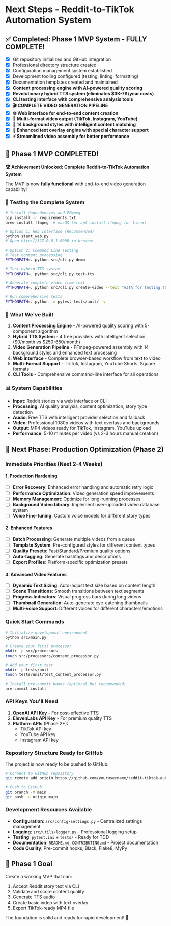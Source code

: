 # Next Steps - Reddit-to-TikTok Automation System

## ✅ Completed: Phase 1 MVP System - FULLY COMPLETE!
- [x] Git repository initialized and GitHub integration
- [x] Professional directory structure created
- [x] Configuration management system established
- [x] Development tooling configured (testing, linting, formatting)
- [x] Documentation templates created and maintained
- [x] **Content processing engine with AI-powered quality scoring**
- [x] **Revolutionary hybrid TTS system (eliminates $3K-7K/year costs)**
- [x] **CLI testing interface with comprehensive analysis tools**
- [x] **🎬 COMPLETE VIDEO GENERATION PIPELINE**
- [x] **🌐 Web interface for end-to-end content creation**
- [x] **📱 Multi-format video output (TikTok, Instagram, YouTube)**
- [x] **🎨 14 background styles with intelligent content matching**
- [x] **🔧 Enhanced text overlay engine with special character support**
- [x] **⚡ Streamlined video assembly for better performance**

## 🎉 Phase 1 MVP COMPLETED! 

**🏆 Achievement Unlocked: Complete Reddit-to-TikTok Automation System**

The MVP is now **fully functional** with end-to-end video generation capability!

### 🧪 Testing the Complete System

```bash
# Install dependencies and FFmpeg
pip install -r requirements.txt
brew install ffmpeg  # macOS (or apt install ffmpeg for Linux)

# Option 1: Web Interface (Recommended)
python start_web.py
# Open http://127.0.0.1:8000 in browser

# Option 2: Command Line Testing
# Test content processing
PYTHONPATH=. python src/cli.py demo

# Test hybrid TTS system  
PYTHONPATH=. python src/cli.py test-tts

# Generate complete video from text
PYTHONPATH=. python src/cli.py create-video --text "AITA for testing this system?" --background subway_surfers

# Run comprehensive tests
PYTHONPATH=. python -m pytest tests/unit/ -v
```

### 🎯 What We've Built

1. **Content Processing Engine** - AI-powered quality scoring with 5-component algorithm
2. **Hybrid TTS System** - 4 free providers with intelligent selection ($0/month vs $250-650/month)
3. **Video Generation Pipeline** - FFmpeg-powered assembly with 14 background styles and enhanced text processing
4. **Web Interface** - Complete browser-based workflow from text to video
5. **Multi-Format Support** - TikTok, Instagram, YouTube Shorts, Square formats
6. **CLI Tools** - Comprehensive command-line interface for all operations

### 📊 System Capabilities

- **Input**: Reddit stories via web interface or CLI
- **Processing**: AI quality analysis, content optimization, story type detection
- **Audio**: Free TTS with intelligent provider selection and fallback
- **Video**: Professional 1080p videos with text overlays and backgrounds  
- **Output**: MP4 videos ready for TikTok, Instagram, YouTube upload
- **Performance**: 5-10 minutes per video (vs 2-3 hours manual creation)

## 🚀 Next Phase: Production Optimization (Phase 2)

### Immediate Priorities (Next 2-4 Weeks)

#### 1. Production Hardening
- [ ] **Error Recovery**: Enhanced error handling and automatic retry logic
- [ ] **Performance Optimization**: Video generation speed improvements  
- [ ] **Memory Management**: Optimize for long-running processes
- [ ] **Background Video Library**: Implement user-uploaded video database system
- [ ] **Voice Fine-tuning**: Custom voice models for different story types

#### 2. Enhanced Features
- [ ] **Batch Processing**: Generate multiple videos from a queue
- [ ] **Template System**: Pre-configured styles for different content types
- [ ] **Quality Presets**: Fast/Standard/Premium quality options
- [ ] **Auto-tagging**: Generate hashtags and descriptions
- [ ] **Export Profiles**: Platform-specific optimization presets

#### 3. Advanced Video Features
- [ ] **Dynamic Text Sizing**: Auto-adjust text size based on content length
- [ ] **Scene Transitions**: Smooth transitions between text segments
- [ ] **Progress Indicators**: Visual progress bars during long videos
- [ ] **Thumbnail Generation**: Auto-generate eye-catching thumbnails
- [ ] **Multi-voice Support**: Different voices for different characters/emotions

### Quick Start Commands

```bash
# Initialize development environment
python src/main.py

# Create your first processor
mkdir -p src/processors
touch src/processors/content_processor.py

# Add your first test
mkdir -p tests/unit
touch tests/unit/test_content_processor.py

# Install pre-commit hooks (optional but recommended)
pre-commit install
```

### API Keys You'll Need

1. **OpenAI API Key** - For cost-effective TTS
2. **ElevenLabs API Key** - For premium quality TTS
3. **Platform APIs** (Phase 2+):
   - TikTok API key
   - YouTube API key
   - Instagram API key

### Repository Structure Ready for GitHub

The project is now ready to be pushed to GitHub:

```bash
# Connect to GitHub repository
git remote add origin https://github.com/yourusername/reddit-tiktok-automation.git

# Push to GitHub
git branch -M main
git push -u origin main
```

### Development Resources Available

- **Configuration**: `src/config/settings.py` - Centralized settings management
- **Logging**: `src/utils/logger.py` - Professional logging setup
- **Testing**: `pytest.ini` + `tests/` - Ready for TDD
- **Documentation**: `README.md`, `CONTRIBUTING.md` - Project documentation
- **Code Quality**: Pre-commit hooks, Black, Flake8, MyPy

## 🎯 Phase 1 Goal
Create a working MVP that can:
1. Accept Reddit story text via CLI
2. Validate and score content quality
3. Generate TTS audio
4. Create basic video with text overlay
5. Export TikTok-ready MP4 file

The foundation is solid and ready for rapid development! 🚀